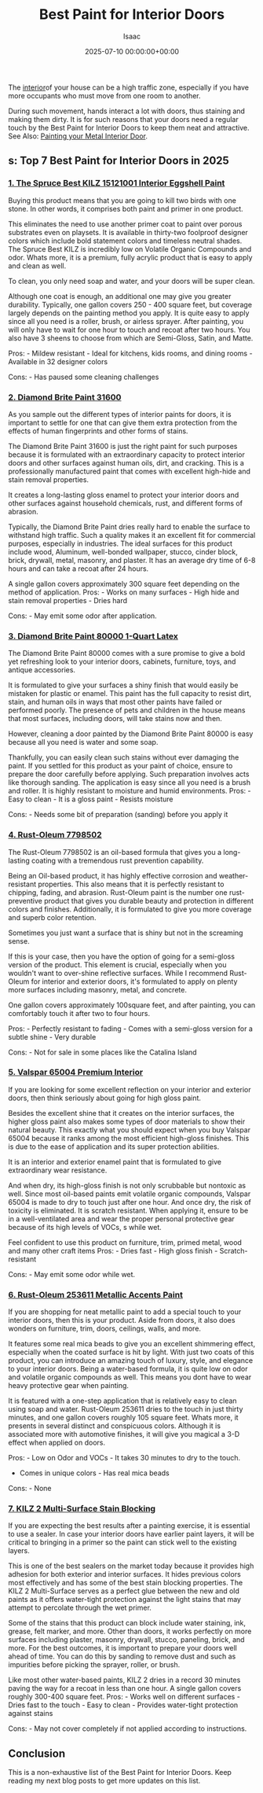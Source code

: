 ﻿---
title: Best Paint for Interior Doors
description: The interior of your house can be a high traffic zone, especially if you have more occupants who must move from one room to another. During such movement,...
slug: /best-paint-for-interior-doors/
date: 2025-07-10 00:00:00+00:00
lastmod: 2025-07-10 00:00:00+03:00
author: Isaac
categories:
- Paint
tags:
- paint
- interior
- door
layout: post
---

The [interior](https://pestpolicy.com/how-to-paint-a-metal-interior-door/)of your house can be a high traffic zone, especially if you have more occupants who must move from one room to another.

During such movement, hands interact a lot with doors, thus staining and making them dirty. It is for such reasons that your doors need a regular touch by the Best Paint for Interior Doors to keep them neat and attractive. See Also: [Painting your Metal Interior Door](https://pestpolicy.com/how-to-paint-a-metal-interior-door/).

##  s: Top 7 Best Paint for Interior Doors in 2025

###  [1. The Spruce Best KILZ 15121001 Interior Eggshell Paint](https://www.amazon.com/dp/B07QJ7TMTZ/?tag=p-policy-20)

Buying this product means that you are going to kill two birds with one stone. In other words, it comprises both paint and primer in one product.

This eliminates the need to use another primer coat to paint over porous substrates even on playsets. It is available in thirty-two foolproof designer colors which include bold statement colors and timeless neutral shades. The Spruce Best KILZ is incredibly low on Volatile Organic Compounds and odor. Whats more, it is a premium, fully acrylic product that is easy to apply and clean as well.

To clean, you only need soap and water, and your doors will be super clean.

Although one coat is enough, an additional one may give you greater durability. Typically, one gallon covers 250 - 400 square feet, but coverage largely depends on the painting method you apply. It is quite easy to apply since all you need is a roller, brush, or airless sprayer. After painting, you will only have to wait for one hour to touch and recoat after two hours. You also have 3 sheens to choose from which are Semi-Gloss, Satin, and Matte.

Pros: - Mildew resistant - Ideal for kitchens, kids rooms, and dining rooms - Available in 32 designer colors

Cons: - Has paused some cleaning challenges


###  [2. Diamond Brite Paint 31600](https://www.amazon.com/dp/B00AENFLMK/?tag=p-policy-20)

As you sample out the different types of interior paints for doors, it is important to settle for one that can give them extra protection from the effects of human fingerprints and other forms of stains.

The Diamond Brite Paint 31600 is just the right paint for such purposes because it is formulated with an extraordinary capacity to protect interior doors and other surfaces against human oils, dirt, and cracking. This is a professionally manufactured paint that comes with excellent high-hide and stain removal properties.

It creates a long-lasting gloss enamel to protect your interior doors and other surfaces against household chemicals, rust, and different forms of abrasion.

Typically, the Diamond Brite Paint dries really hard to enable the surface to withstand high traffic. Such a quality makes it an excellent fit for commercial purposes, especially in industries. The ideal surfaces for this product include wood, Aluminum, well-bonded wallpaper, stucco, cinder block, brick, drywall, metal, masonry, and plaster. It has an average dry time of 6-8 hours and can take a recoat after 24 hours.

A single gallon covers approximately 300 square feet depending on the method of application. Pros: - Works on many surfaces - High hide and stain removal properties - Dries hard

Cons: - May emit some odor after application.


###  [3. Diamond Brite Paint 80000 1-Quart Latex](https://www.amazon.com/dp/B00AENH66O/?tag=p-policy-20)

The Diamond Brite Paint 80000 comes with a sure promise to give a bold yet refreshing look to your interior doors, cabinets, furniture, toys, and antique accessories.

It is formulated to give your surfaces a shiny finish that would easily be mistaken for plastic or enamel. This paint has the full capacity to resist dirt, stain, and human oils in ways that most other paints have failed or performed poorly. The presence of pets and children in the house means that most surfaces, including doors, will take stains now and then.

However, cleaning a door painted by the Diamond Brite Paint 80000 is easy because all you need is water and some soap.

Thankfully, you can easily clean such stains without ever damaging the paint. If you settled for this product as your paint of choice, ensure to prepare the door carefully before applying. Such preparation involves acts like thorough sanding. The application is easy since all you need is a brush and roller. It is highly resistant to moisture and humid environments. Pros: - Easy to clean - It is a gloss paint - Resists moisture

Cons: - Needs some bit of preparation (sanding) before you apply it


###  [4. Rust-Oleum 7798502](https://www.amazon.com/dp/B0030DB2LK/?tag=p-policy-20)

The Rust-Oleum 7798502 is an oil-based formula that gives you a long-lasting coating with a tremendous rust prevention capability.

Being an Oil-based product, it has highly effective corrosion and weather-resistant properties. This also means that it is perfectly resistant to chipping, fading, and abrasion. Rust-Oleum paint is the number one rust-preventive product that gives you durable beauty and protection in different colors and finishes. Additionally, it is formulated to give you more coverage and superb color retention.

Sometimes you just want a surface that is shiny but not in the screaming sense.

If this is your case, then you have the option of going for a semi-gloss version of the product. This element is crucial, especially when you wouldn't want to over-shine reflective surfaces. While I recommend Rust-Oleum for interior and exterior doors, it's formulated to apply on plenty more surfaces including masonry, metal, and concrete.

One gallon covers approximately 100square feet, and after painting, you can comfortably touch it after two to four hours.

Pros: - Perfectly resistant to fading - Comes with a semi-gloss version for a subtle shine - Very durable

Cons: - Not for sale in some places like the Catalina Island


###  [5. Valspar 65004 Premium Interior](https://www.amazon.com/dp/B0030BKTAC/?tag=p-policy-20)

If you are looking for some excellent reflection on your interior and exterior doors, then think seriously about going for high gloss paint.

Besides the excellent shine that it creates on the interior surfaces, the higher gloss paint also makes some types of door materials to show their natural beauty. This exactly what you should expect when you buy Valspar 65004 because it ranks among the most efficient high-gloss finishes. This is due to the ease of application and its super protection abilities.

It is an interior and exterior enamel paint that is formulated to give extraordinary wear resistance.

And when dry, its high-gloss finish is not only scrubbable but nontoxic as well. Since most oil-based paints emit volatile organic compounds, Valspar 65004 is made to dry to touch just after one hour. And once dry, the risk of toxicity is eliminated. It is scratch resistant. When applying it, ensure to be in a well-ventilated area and wear the proper personal protective gear because of its high levels of VOCs, s while wet.

Feel confident to use this product on furniture, trim, primed metal, wood and many other craft items Pros: - Dries fast - High gloss finish - Scratch-resistant

Cons: - May emit some odor while wet.


###  [6. Rust-Oleum 253611 Metallic Accents Paint](https://www.amazon.com/dp/B003EELN1Y/?tag=p-policy-20)

If you are shopping for neat metallic paint to add a special touch to your interior doors, then this is your product. Aside from doors, it also does wonders on furniture, trim, doors, ceilings, walls, and more.

It features some real mica beads to give you an excellent shimmering effect, especially when the coated surface is hit by light. With just two coats of this product, you can introduce an amazing touch of luxury, style, and elegance to your interior doors. Being a water-based formula, it is quite low on odor and volatile organic compounds as well. This means you dont have to wear heavy protective gear when painting.

It is featured with a one-step application that is relatively easy to clean using soap and water. Rust-Oleum 253611 dries to the touch in just thirty minutes, and one gallon covers roughly 105 square feet. Whats more, it presents in several distinct and conspicuous colors. Although it is associated more with automotive finishes, it will give you magical a 3-D effect when applied on doors.

Pros: - Low on Odor and VOCs - It takes 30 minutes to dry to the touch.

- Comes in unique colors - Has real mica beads

Cons: - None


###  [7. KILZ 2 Multi-Surface Stain Blocking](https://www.amazon.com/dp/B0013FE5R0/?tag=p-policy-20)

If you are expecting the best results after a painting exercise, it is essential to use a sealer. In case your interior doors have earlier paint layers, it will be critical to bringing in a primer so the paint can stick well to the existing layers.

This is one of the best sealers on the market today because it provides high adhesion for both exterior and interior surfaces. It hides previous colors most effectively and has some of the best stain blocking properties. The KILZ 2 Multi-Surface serves as a perfect glue between the new and old paints as it offers water-tight protection against the light stains that may attempt to percolate through the wet primer.

Some of the stains that this product can block include water staining, ink, grease, felt marker, and more. Other than doors, it works perfectly on more surfaces including plaster, masonry, drywall, stucco, paneling, brick, and more. For the best outcomes, it is important to prepare your doors well ahead of time. You can do this by sanding to remove dust and such as impurities before picking the sprayer, roller, or brush.

Like most other water-based paints, KILZ 2 dries in a record 30 minutes paving the way for a recoat in less than one hour. A single gallon covers roughly 300-400 square feet. Pros: - Works well on different surfaces - Dries fast to the touch - Easy to clean - Provides water-tight protection against stains

Cons: - May not cover completely if not applied according to instructions.


##  Conclusion

This is a non-exhaustive list of the Best Paint for Interior Doors. Keep reading my next blog posts to get more updates on this list.

